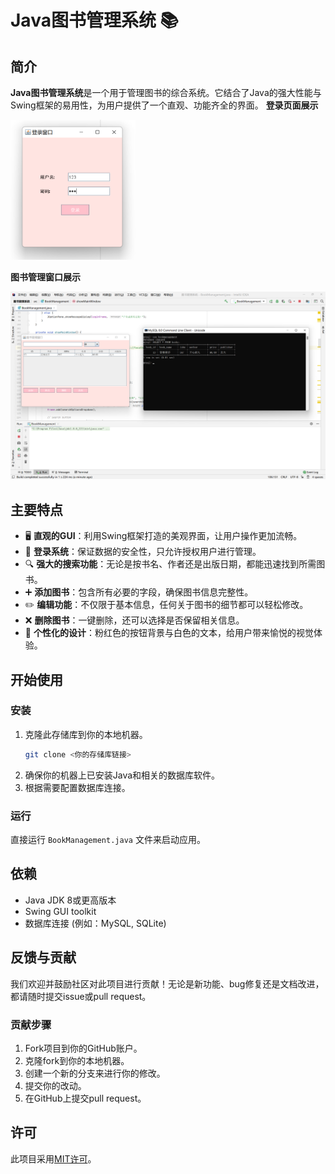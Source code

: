 # Java图书管理系统 📚

## 简介
**Java图书管理系统**是一个用于管理图书的综合系统。它结合了Java的强大性能与Swing框架的易用性，为用户提供了一个直观、功能齐全的界面。
**登录页面展示**

<img src="https://github.com/SLDragon-cx330/JavaBookManager/blob/main/%E7%99%BB%E5%BD%95%E9%A1%B5%E9%9D%A2.png?raw=true" alt="登录页面" width="200"/>

**图书管理窗口展示**

![登录页面展示](https://github.com/SLDragon-cx330/JavaBookManager/blob/main/%E5%9B%BE%E4%B9%A6%E7%AE%A1%E7%90%86%E7%AA%97%E5%8F%A31.png?raw=true)

## 主要特点

- 🖥️ **直观的GUI**：利用Swing框架打造的美观界面，让用户操作更加流畅。
- 🔐 **登录系统**：保证数据的安全性，只允许授权用户进行管理。
- 🔍 **强大的搜索功能**：无论是按书名、作者还是出版日期，都能迅速找到所需图书。
- ➕ **添加图书**：包含所有必要的字段，确保图书信息完整性。
- ✏️ **编辑功能**：不仅限于基本信息，任何关于图书的细节都可以轻松修改。
- ❌ **删除图书**：一键删除，还可以选择是否保留相关信息。
- 🎨 **个性化的设计**：粉红色的按钮背景与白色的文本，给用户带来愉悦的视觉体验。

## 开始使用

### 安装

1. 克隆此存储库到你的本地机器。
    ```bash
    git clone <你的存储库链接>
    ```
2. 确保你的机器上已安装Java和相关的数据库软件。
3. 根据需要配置数据库连接。

### 运行

直接运行 `BookManagement.java` 文件来启动应用。

## 依赖

- Java JDK 8或更高版本
- Swing GUI toolkit
- 数据库连接 (例如：MySQL, SQLite)

## 反馈与贡献

我们欢迎并鼓励社区对此项目进行贡献！无论是新功能、bug修复还是文档改进，都请随时提交issue或pull request。

### 贡献步骤

1. Fork项目到你的GitHub账户。
2. 克隆fork到你的本地机器。
3. 创建一个新的分支来进行你的修改。
4. 提交你的改动。
5. 在GitHub上提交pull request。

## 许可

此项目采用[MIT许可](LICENSE)。
